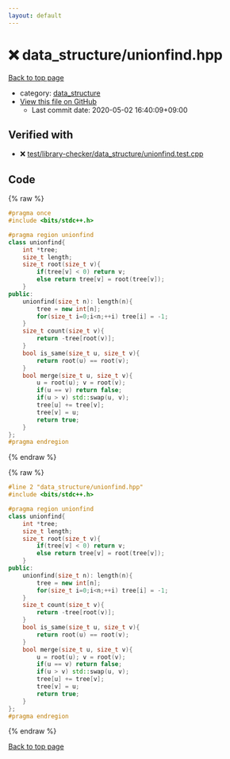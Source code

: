 ```yaml
---
layout: default
---
```


<!-- mathjax config similar to math.stackexchange -->
<script type="text/javascript" async
  src="https://cdnjs.cloudflare.com/ajax/libs/mathjax/2.7.5/MathJax.js?config=TeX-MML-AM_CHTML">
</script>
<script type="text/x-mathjax-config">
  MathJax.Hub.Config({
    TeX: { equationNumbers: { autoNumber: "AMS" }},
    tex2jax: {
      inlineMath: [ ['$','$'] ],
      processEscapes: true
    },
    "HTML-CSS": { matchFontHeight: false },
    displayAlign: "left",
    displayIndent: "2em"
  });
</script>

<script type="text/javascript" src="https://cdnjs.cloudflare.com/ajax/libs/jquery/3.4.1/jquery.min.js"></script>
<script src="https://cdn.jsdelivr.net/npm/jquery-balloon-js@1.1.2/jquery.balloon.min.js" integrity="sha256-ZEYs9VrgAeNuPvs15E39OsyOJaIkXEEt10fzxJ20+2I=" crossorigin="anonymous"></script>
<script type="text/javascript" src="../../assets/js/copy-button.js"></script>
<link rel="stylesheet" href="../../assets/css/copy-button.css" />


# :x: data_structure/unionfind.hpp

<a href="../../index.html">Back to top page</a>

* category: <a href="../../index.html#c8f6850ec2ec3fb32f203c1f4e3c2fd2">data_structure</a>
* <a href="{{ site.github.repository_url }}/blob/master/data_structure/unionfind.hpp">View this file on GitHub</a>
    - Last commit date: 2020-05-02 16:40:09+09:00




## Verified with

* :x: <a href="../../verify/test/library-checker/data_structure/unionfind.test.cpp.html">test/library-checker/data_structure/unionfind.test.cpp</a>


## Code

<a id="unbundled"></a>
{% raw %}
```cpp
#pragma once
#include <bits/stdc++.h>

#pragma region unionfind
class unionfind{
    int *tree;
    size_t length;
    size_t root(size_t v){
        if(tree[v] < 0) return v;
        else return tree[v] = root(tree[v]);
    }
public:
    unionfind(size_t n): length(n){
        tree = new int[n];
        for(size_t i=0;i<n;++i) tree[i] = -1;
    }
    size_t count(size_t v){
        return -tree[root(v)];
    }
    bool is_same(size_t u, size_t v){
        return root(u) == root(v);
    }
    bool merge(size_t u, size_t v){
        u = root(u); v = root(v);
        if(u == v) return false;
        if(u > v) std::swap(u, v);
        tree[u] += tree[v];
        tree[v] = u;
        return true;
    }
};
#pragma endregion

```
{% endraw %}

<a id="bundled"></a>
{% raw %}
```cpp
#line 2 "data_structure/unionfind.hpp"
#include <bits/stdc++.h>

#pragma region unionfind
class unionfind{
    int *tree;
    size_t length;
    size_t root(size_t v){
        if(tree[v] < 0) return v;
        else return tree[v] = root(tree[v]);
    }
public:
    unionfind(size_t n): length(n){
        tree = new int[n];
        for(size_t i=0;i<n;++i) tree[i] = -1;
    }
    size_t count(size_t v){
        return -tree[root(v)];
    }
    bool is_same(size_t u, size_t v){
        return root(u) == root(v);
    }
    bool merge(size_t u, size_t v){
        u = root(u); v = root(v);
        if(u == v) return false;
        if(u > v) std::swap(u, v);
        tree[u] += tree[v];
        tree[v] = u;
        return true;
    }
};
#pragma endregion

```
{% endraw %}

<a href="../../index.html">Back to top page</a>

